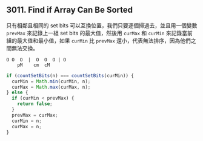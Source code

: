 ## 3011. Find if Array Can Be Sorted

只有相鄰且相同的 set bits 可以互換位置，我們只要逐個掃過去，並且用一個變數 `prevMax` 來記錄上一組 set bits 的最大值，然後用 `curMax` 和 `curMin` 來記錄當前組的最大值和最小值，如果 `curMin` 比 `prevMax` 還小，代表無法排序，因為他們之間無法交換。


```
O O  O  |  O  O  O | O
    pM    cm  cM
```

```ts
if (countSetBits(n) === countSetBits(curMin)) {
  curMin = Math.min(curMin, n);
  curMax = Math.max(curMax, n);
} else {
  if (curMin < prevMax) {
    return false;
  }
  prevMax = curMax;
  curMin = n;
  curMax = n;
}
```
